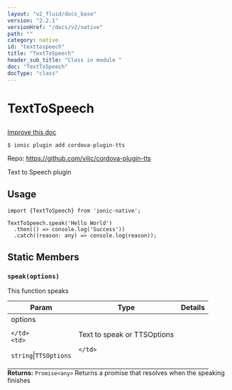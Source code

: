 ```yaml
---
layout: "v2_fluid/docs_base"
version: "2.2.1"
versionHref: "/docs/v2/native"
path: ""
category: native
id: "texttospeech"
title: "TextToSpeech"
header_sub_title: "Class in module "
doc: "TextToSpeech"
docType: "class"
---
```








<h1 class="api-title">
  
  TextToSpeech
  

  

  

</h1>

<a class="improve-v2-docs" href="http://github.com/driftyco/ionic-native/edit/master/src/plugins/text-to-speech.ts#L9">
  Improve this doc
</a>



<!-- decorators -->


<pre><code>$ ionic plugin add cordova-plugin-tts</code></pre>
<p>Repo:
  <a href="https://github.com/vilic/cordova-plugin-tts">
    https://github.com/vilic/cordova-plugin-tts
  </a>
</p>

<!-- description -->

<p>Text to Speech plugin</p>



<!-- @usage tag -->

<h2>Usage</h2>

<pre><code>import {TextToSpeech} from &#39;ionic-native&#39;;

TextToSpeech.speak(&#39;Hello World&#39;)
  .then(() =&gt; console.log(&#39;Success&#39;))
  .catch((reason: any) =&gt; console.log(reason));
</code></pre>




<!-- @property tags -->


<h2>Static Members</h2>

<div id="speak"></div>
<h3><code>speak(options)</code>
  
</h3>




This function speaks


<table class="table param-table" style="margin:0;">
  <thead>
  <tr>
    <th>Param</th>
    <th>Type</th>
    <th>Details</th>
  </tr>
  </thead>
  <tbody>
  
  <tr>
    <td>
      options
      
      
    </td>
    <td>
      
<code>string</code>|<code>TTSOptions</code>
    </td>
    <td>
      <p>Text to speak or TTSOptions</p>

      
    </td>
  </tr>
  
  </tbody>
</table>





<div class="return-value" markdown="1">
  <i class="icon ion-arrow-return-left"></i>
  <b>Returns:</b> 
<code>Promise&lt;any&gt;</code> Returns a promise that resolves when the speaking finishes
</div>




<!-- methods on the class -->



<!-- other classes -->

<!-- end other classes -->

<!-- interfaces -->

<!-- end interfaces -->

<!-- related link --><!-- end content block -->


<!-- end body block -->

